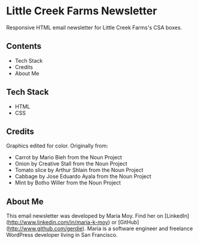 # Little Creek Farms Newsletter
Responsive HTML email newsletter for Little Creek Farms's CSA boxes.

## Contents
- Tech Stack
- Credits
- About Me

## Tech Stack
- HTML
- CSS

## Credits

Graphics edited for color. Originally from:

- Carrot by Mario Bieh from the Noun Project
- Onion by Creative Stall from the Noun Project 
- Tomato slice by Arthur Shlain from the Noun Project
- Cabbage by Jose Eduardo Ayala from the Noun Project
- Mint by Botho Willer from the Noun Project

## About Me

This email newsletter was developed by Maria Moy. Find her on [LinkedIn]
(http://www.linkedin.com/in/maria-k-moy) or [GitHub]
(http://www.github.com/gerdie). Maria is a software engineer and freelance WordPress developer living in San Francisco.



